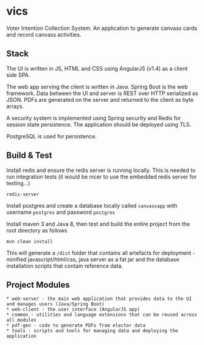 # vics

Voter Intention Collection System. An application to generate canvass cards and record canvass activities.

## Stack

The UI is written in JS, HTML and CSS using AngularJS (v1.4) as a client side SPA.

The web app serving the client is written in Java. Spring Boot is the web framework.  Data between
the UI and server is REST over HTTP serialized as JSON.  PDFs are generated on the server and 
returned to the client as byte arrays.

A security system is implemented using Spring security and Redis for session state persistence.
The application should be deployed using TLS.

PostgreSQL is used for persistence.

## Build & Test

Install redis and ensure the redis server is running locally. This is needed to run integration tests (it would be nicer to use the embedded redis server for testing...)

    redis-server
    
Install postgres and create a database locally called ```canvassapp``` with username ```postgres``` and password ```postgres```

Install maven 3 and Java 8, then test and build the entire project from the root directory as follows

    mvn clean install

This will generate a ```/dist``` folder that contains all artefacts for deployment - minified javascript/html/css, java server as a fat jar and the database installation scripts that contain reference data.

## Project Modules

    * web-server - the main web application that provides data to the UI and manages users (Java/Spring Boot)
    * web-client - the user interface (AngularJS app)
    * common - utilities and language extensions that can be reused across all modules
    * pdf-gen - code to generate PDFs from elector data
    * tools - scripts and tools for managing data and deploying the application

